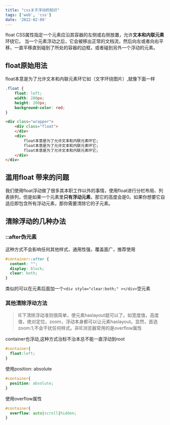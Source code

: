 ```yaml
---
title: "css关于浮动的知识"
tags: ['web', 'css']
date: '2022-02-09'
---
```

float CSS属性指定一个元素应沿其容器的左侧或右侧放置，允许**文本和内联元素**环绕它。
当一个元素浮动之后，它会被移出正常的文档流，然后向左或者向右平移，一直平移直到碰到了所处的容器的边框，或者碰到另外一个浮动的元素。

## float原始用法

float本意是为了允许文本和内联元素环它如（文字环绕图片）,就像下面一样

```css
.float {
    float: left;
    width: 200px;
    height: 200px;
    background-color: red;
}
```

```html
<div class="wrapper">
    <div class="float">
    </div>
    <div>
        float本意是为了允许文本和内联元素环它;
        float本意是为了允许文本和内联元素环它;
        float本意是为了允许文本和内联元素环它;
    </div>
</div>
```

## 滥用float 带来的问题

我们使用float浮动做了很多其本职工作以外的事情，使用float进行分栏布局、列表排列，但是如果一个元素里**只有浮动元素**，那它的高度会是0。如果你想要它自适应即包含所有浮动元素，那你需要清除它的子元素。

## 清除浮动的几种办法

### ::after伪元素

这种方式不会影响任何其他样式，通用性强，覆盖面广，推荐使用

```css
#container::after { 
  content: "";
  display: block; 
  clear: both;
}
```

类似的可以在元素后面加一个`<div style="clear:both;" ></div>`空元素

### 其他清除浮动方法

>IE下清除浮动准则很简单，使元素haslayout就可以了。如宽度值，高度值，绝对定位，zoom，浮动本身都可以让元素haslayout。显然，首选zoom:1;不会干扰任何样式。非IE浏览器常用的是overflow属性

container也浮动,这种方式治标不治本总不能一直浮动到root

```css
#container{ 
  float:left;
}
```

使用position: absolute

```css
#container{ 
  position: absolute;
}
```

使用overflow属性

```css
#container{ 
  overflow: auto|scroll|hidden;
}
```
